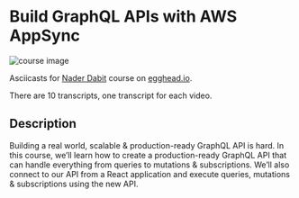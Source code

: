 # Build GraphQL APIs with AWS AppSync

![course image](https://d2eip9sf3oo6c2.cloudfront.net/tags/images/000/001/090/full/aws.png)

Asciicasts for [Nader Dabit](https://egghead.io/instructors/nader-dabit) course on [egghead.io](https://egghead.io).

There are 10 transcripts, one transcript for each video.

## Description
Building a real world, scalable & production-ready GraphQL API is hard. In this course, we’ll learn how to create a production-ready GraphQL API that can handle everything from queries to mutations & subscriptions. We’ll also connect to our API from a React application and execute queries, mutations & subscriptions using the new API.

